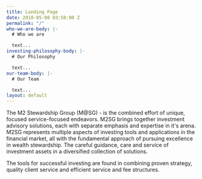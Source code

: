 ```yaml
---
title: Landing Page
date: 2018-05-08 03:58:00 Z
permalink: "/"
who-we-are-body: |-
  # Who we are

  text...
investing-philosophy-body: |-
  # Our Philosophy

  text...
our-team-body: |-
  # Our Team

  text...
layout: default
---
```


The M2 Stewardship Group (M@SG) - is the combined effort of unique, focused service-focused endeavors.  M2SG brings together investment advisory solutions, each with separate emphasis and expertise in it's arena.  M2SG represents multiple aspects of investing tools and applications in the financial market, all with the fundamental approach of pursuing excellence in wealth stewardship.  The careful guidance, care and service of investment assets in a diversified collection of solutions.

The tools for successful investing are found in combining proven strategy, quality client service and efficient service and fee structures.

